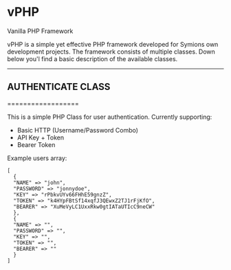 # vPHP
Vanilla PHP Framework

vPHP is a simple yet effective PHP framework developed for Symions own development projects.
The framework consists of multiple classes. Down below you'l find a basic description of the available classes.

******************
## AUTHENTICATE CLASS
==================

This is a simple PHP Class for user authentication. 
Currently supporting: 
- Basic HTTP (Username/Password Combo)
- API Key + Token
- Bearer Token

Example users array:

```
[
  {
  "NAME" => "john",
  "PASSWORD" => "jonnydoe",
  "KEY" => "rPbkvUYv66FHhE59gnzZ",
  "TOKEN" => "k4HYpFBtSf14xqfJ3QEwxZ2TJ1rFjKfO",
  "BEARER" => "XuMeVyLC1UxxRkw0gtIATaUTIcC9neCW"
  },
  {
  "NAME" => "",
  "PASSWORD" => "",
  "KEY" => "",
  "TOKEN" => "",
  "BEARER" => ""
  }
]
```
